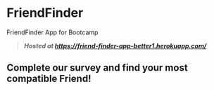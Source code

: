 # FriendFinder
FriendFinder App for Bootcamp
> _**Hosted at https://friend-finder-app-better1.herokuapp.com/**_

## Complete our survey and find your most compatible Friend!
